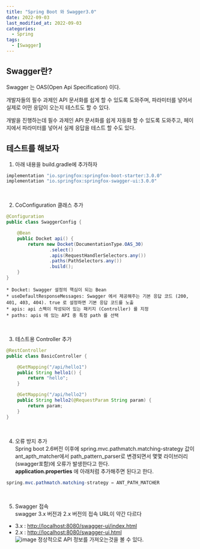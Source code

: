 ```yaml
---
title: "Spring Boot 와 Swagger3.0"
date: 2022-09-03
last_modified_at: 2022-09-03
categories: 
  - Spring
tags:
  - [Swagger]
---
```



## Swagger란?

Swagger 는 OAS(Open Api Specification) 이다.  

개발자들의 필수 과제인 API 문서화를 쉽게 할 수 있도록 도와주며, 파라미터를 넣어서 실제로 어떤 응답이 오는지 테스트도 할 수 있다.  

개발을 진행하는데 필수 과제인 API 문서화를 쉽게 자동화 할 수 있도록 도와주고, 페이지에서 파라미터를 넣어서 실제 응답을 테스트 할 수도 있다.  


## 테스트를 해보자

1. 아래 내용을 build.gradle에 추가하자
```java
implementation "io.springfox:springfox-boot-starter:3.0.0"
implementation "io.springfox:springfox-swagger-ui:3.0.0"
```
<br>

2. CoConfiguration 클래스 추가
```java
@Configuration
public class SwaggerConfig {

    @Bean
    public Docket api() {
        return new Docket(DocumentationType.OAS_30)
                .select()
                .apis(RequestHandlerSelectors.any())
                .paths(PathSelectors.any())
                .build();
    }
}
```

    * Docket: Swagger 설정의 핵심이 되는 Bean
    * useDefaultResponseMessages: Swagger 에서 제공해주는 기본 응답 코드 (200, 401, 403, 404). true 로 설정하면 기본 응답 코드를 노출
    * apis: api 스펙이 작성되어 있는 패키지 (Controller) 를 지정
    * paths: apis 에 있는 API 중 특정 path 를 선택    
<br>

3. 테스트용 Controller 추가
```java
@RestController
public class BasicController {

    @GetMapping("/api/hello1")
    public String hello1() {
        return "hello";
    }

    @GetMapping("/api/hello2")
    public String hello2(@RequestParam String param) {
        return param;
    }
}
```
<br>

4. 오류 방지 추가  
Spring boot 2.6버전 이후에 spring.mvc.pathmatch.matching-strategy 값이 ant_apth_matcher에서 path_pattern_parser로 변경되면서 몇몇 라이브러리(swagger포함)에 오류가 발생한다고 한다.  
**application.properties** 에 아래처럼 추가해주면 된다고 한다.  
```java
spring.mvc.pathmatch.matching-strategy = ANT_PATH_MATCHER
```
<br>

5. Swagger 접속  
swagger 3.x 버전과 2.x 버전의 접속 URL이 약간 다르다
* 3.x : [http://localhost:8080/swagger-ui/index.html](http://localhost:8080/swagger-ui/index.html)
* 2.x : [http://localhost:8080/swagger-ui.html](http://localhost:8080/swagger-ui.html)  
  ![image](https://user-images.githubusercontent.com/99777315/188268530-63d5994d-3559-4b8e-ac4f-6b710ec5df62.png)
  정상적으로 API 정보를 가져오는것을 볼 수 있다.
